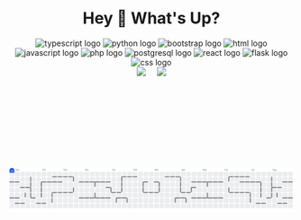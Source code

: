<h1 align="center">Hey 👋 What's Up?</h1>

<div align="center">
  <img src="https://skillicons.dev/icons?i=ts" height="60" alt="typescript logo" />
  <img src="https://skillicons.dev/icons?i=py" height="60" alt="python logo" />
  <img src="https://skillicons.dev/icons?i=bootstrap" height="60" alt="bootstrap logo" />
  <img src="https://skillicons.dev/icons?i=html" height="60" alt="html logo" />
  <img src="https://skillicons.dev/icons?i=js" height="60" alt="javascript logo" />
  <img src="https://skillicons.dev/icons?i=php" height="60" alt="php logo" />
  <img src="https://skillicons.dev/icons?i=postgres" height="60" alt="postgresql logo" />
  <img src="https://skillicons.dev/icons?i=react" height="60" alt="react logo" />
  <img src="https://skillicons.dev/icons?i=flask" height="60" alt="flask logo" />
  <img src="https://skillicons.dev/icons?i=css" height="60" alt="css logo" />
</div>

<div align="center" style="display: flex; justify-content: center; gap: 20px;">
  <img 
    src="https://github-readme-stats.vercel.app/api?username=Gabrielchr1&show_icons=true&theme=tokyonight&include_all_commits=true&locale=pt-br" 
    height="180"
  />
  <img 
    src="https://github-readme-stats.vercel.app/api/top-langs/?username=Gabrielchr1&theme=tokyonight&layout=compact&custom_title=Tecnologias&langs_count=9" 
    height="180"
  />
</div>

<picture>
  <source media="(prefers-color-scheme: dark)" srcset="https://raw.githubusercontent.com/Gabrielchr1/Gabrielchr1/output/pacman-contribution-graph-dark.svg">
  <source media="(prefers-color-scheme: light)" srcset="https://raw.githubusercontent.com/Gabrielchr1/Gabrielchr1/output/pacman-contribution-graph.svg">
  <img alt="pacman contribution graph" src="https://raw.githubusercontent.com/Gabrielchr1/Gabrielchr1/output/pacman-contribution-graph.svg">
</picture>

